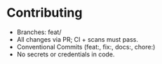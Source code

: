 # Contributing
- Branches: feat/<slug>
- All changes via PR; CI + scans must pass.
- Conventional Commits (feat:, fix:, docs:, chore:)
- No secrets or credentials in code.
